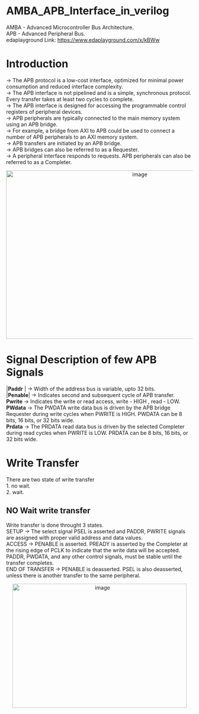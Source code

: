 # AMBA_APB_Interface_in_verilog
AMBA - Advanced Microcontroller Bus Architecture.  
APB - Advanced Peripheral Bus.  
edaplayground Link: https://www.edaplayground.com/x/kBWw

# Introduction
-> The APB protocol is a low-cost interface, optimized for minimal power consumption and reduced interface complexity.  
-> The APB interface is not pipelined and is a simple, synchronous protocol. Every transfer takes at least two cycles to complete.  
-> The APB interface is designed for accessing the programmable control registers of peripheral devices.  
-> APB peripherals are typically connected to the main memory system using an APB bridge.  
-> For example, a bridge from AXI to APB could be used to connect a number of APB peripherals to an AXI memory system.  
-> APB transfers are initiated by an APB bridge.  
-> APB bridges can also be referred to as a Requester.  
-> A peripheral interface responds to requests. APB peripherals can also be referred to as a Completer.  
<div align="center">
  <img width="706" height="455" alt="image" src="https://github.com/user-attachments/assets/4adb15e0-0adb-4db6-91ba-dc9bf5062c0b" />
</div>  

# Signal Description of few APB Signals
|**Paddr** |  -> Width of the address bus is variable, upto 32 bits.  
|**Penable**| -> Indicates second and subsequent cycle of APB transfer.  
**Pwrite**  -> Indicates the write or read access, write - HIGH , read - LOW.  
**PWdata**  -> The PWDATA write data bus is driven by the APB bridge Requester during write cycles when PWRITE is HIGH. PWDATA can be 8 bits, 16 bits, or 32 bits wide.  
**Prdata**  -> The PRDATA read data bus is driven by the selected Completer during read cycles when PWRITE is LOW. PRDATA can be 8 bits, 16 bits, or 32 bits wide.  

# Write Transfer
  There are two state of write transfer  
    1. no wait.  
    2. wait.  

## NO Wait write transfer
   Write transfer is done throught 3 states.  
   SETUP  -> The select signal PSEL is asserted and PADDR, PWRITE signals are assigned with proper valid address and data values.  
   ACCESS -> PENABLE is asserted. PREADY is asserted by the Completer at the rising edge of PCLK to indicate that the write data will be accepted. PADDR, PWDATA, and any other control signals, must be stable until the transfer completes.  
   END OF TRANSFER -> PENABLE is deasserted. PSEL is also deasserted, unless there is another transfer to the same peripheral.  

<div align="center">
  <img width="470" height="335" alt="image" src="https://github.com/user-attachments/assets/6dbb7866-0260-4738-a1ed-0056cf03e79b" />
</div>  



    


  
